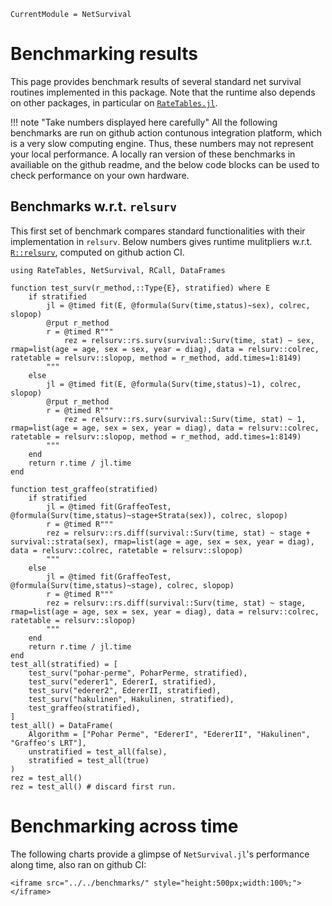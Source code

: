 ```@meta
CurrentModule = NetSurvival
```

# Benchmarking results

This page provides benchmark results of several standard net survival routines implemented in this package. Note that the runtime also depends on other packages, in particular on [`RateTables.jl`](https://github.com/JuliaSurv/RateTables.jl). 

!!! note "Take numbers displayed here carefully"
    All the following benchmarks are run on github action contunous integration platform, which is a very slow computing engine. Thus, these numbers may not represent your local performance. A locally ran version of these benchmarks in availiable on the github readme, and the below code blocks can be used to check performance on your own hardware.

## Benchmarks w.r.t. `relsurv`

This first set of benchmark compares standard functionalities with their implementation in `relsurv`. Below numbers gives runtime mulitpliers w.r.t. [`R::relsurv`](https://cran.r-project.org/web/packages/relsurv/index.html), computed on github action CI.

```@example 1
using RateTables, NetSurvival, RCall, DataFrames

function test_surv(r_method,::Type{E}, stratified) where E
    if stratified
        jl = @timed fit(E, @formula(Surv(time,status)~sex), colrec, slopop)
        @rput r_method
        r = @timed R"""
            rez = relsurv::rs.surv(survival::Surv(time, stat) ~ sex, rmap=list(age = age, sex = sex, year = diag), data = relsurv::colrec, ratetable = relsurv::slopop, method = r_method, add.times=1:8149)
        """
    else
        jl = @timed fit(E, @formula(Surv(time,status)~1), colrec, slopop)
        @rput r_method
        r = @timed R"""
            rez = relsurv::rs.surv(survival::Surv(time, stat) ~ 1, rmap=list(age = age, sex = sex, year = diag), data = relsurv::colrec, ratetable = relsurv::slopop, method = r_method, add.times=1:8149)
        """
    end
    return r.time / jl.time
end

function test_graffeo(stratified)
    if stratified
        jl = @timed fit(GraffeoTest, @formula(Surv(time,status)~stage+Strata(sex)), colrec, slopop)
        r = @timed R"""
        rez = relsurv::rs.diff(survival::Surv(time, stat) ~ stage + survival::strata(sex), rmap=list(age = age, sex = sex, year = diag), data = relsurv::colrec, ratetable = relsurv::slopop)
        """
    else 
        jl = @timed fit(GraffeoTest, @formula(Surv(time,status)~stage), colrec, slopop)
        r = @timed R"""
        rez = relsurv::rs.diff(survival::Surv(time, stat) ~ stage, rmap=list(age = age, sex = sex, year = diag), data = relsurv::colrec, ratetable = relsurv::slopop)
        """
    end
    return r.time / jl.time 
end
test_all(stratified) = [
    test_surv("pohar-perme", PoharPerme, stratified),
    test_surv("ederer1", EdererI, stratified),
    test_surv("ederer2", EdererII, stratified),
    test_surv("hakulinen", Hakulinen, stratified),
    test_graffeo(stratified),
]
test_all() = DataFrame(
    Algorithm = ["Pohar Perme", "EdererI", "EdererII", "Hakulinen", "Graffeo's LRT"], 
    unstratified = test_all(false), 
    stratified = test_all(true)
)
rez = test_all()
rez = test_all() # discard first run.
```


# Benchmarking across time

The following charts provide a glimpse of `NetSurvival.jl`'s performance along time, also ran on github CI: 

```@raw html
<iframe src="../../benchmarks/" style="height:500px;width:100%;"></iframe>
```
